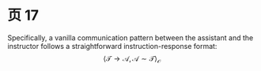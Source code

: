 # 页 17
Specifically, a vanilla communication pattern between the assistant and the instructor follows a straightforward instruction-response format:  
$$
\langle \mathcal { T } \to \mathcal { A } , \mathcal { A } \sim \mathcal { T } \rangle _ { \mathcal { O } }
$$
